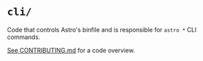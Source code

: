 # `cli/`

Code that controls Astro's binfile and is responsible for `astro *` CLI commands.

[See CONTRIBUTING.md](../../../../CONTRIBUTING.md) for a code overview.
